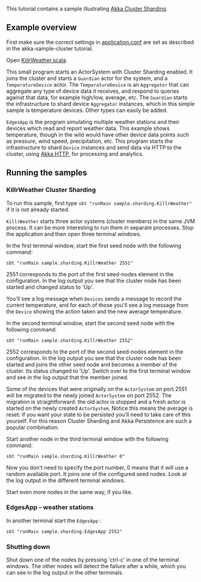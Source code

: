 This tutorial contains a sample illustrating [Akka Cluster Sharding](http://doc.akka.io/docs/akka/current/scala/cluster-sharding.html#an-example).

## Example overview

First make sure the correct settings in [application.conf](src/main/resources/application.conf) are set as described in the akka-sample-cluster tutorial.

Open [KillrWeather.scala](src/main/scala/sample/sharding/KillrWeather.scala).

This small program starts an ActorSystem with Cluster Sharding enabled. It joins the cluster and starts a `Guardian` actor for the system,
and a `TemperatureDevice` actor. The `TemperatureDevice` is an `Aggregator` that can aggregate any type of device data it receives,
and respond to queries against that data, for example high/low, average, etc.
The `Guardian` starts the infrastructure to shard device `Aggregator` instances, which in this simple sample is temperature devices.
Other types can easily be added.

`EdgesApp` is the program simulating multiple weather stations and their devices which read and report weather data.
This example shows temperature, though in the wild would have other device data points such
as pressure, wind speed, precipitation, etc. This program starts the infrastructure to shard `Device` instances
and send data via HTTP to the cluster, using [Akka HTTP](https://doc.akka.io/docs/akka-http/current/index.html), for processing and analytics.

## Running the samples

### KillrWeather Cluster Sharding

To run this sample, first type `sbt "runMain sample.sharding.KillrWeather"` if it is not already started.

`KillrWeather` starts three actor systems (cluster members) in the same JVM process. It can be more interesting to run them in separate processes. Stop the application and then open three terminal windows.

In the first terminal window, start the first seed node with the following command:

    sbt "runMain sample.sharding.KillrWeather 2551"

2551 corresponds to the port of the first seed-nodes element in the configuration. In the log output you see that the cluster node has been started and changed status to 'Up'.

You'll see a log message when `Devices` sends a message to record the current temperature, and for each of those you'll see a log message from the `Device` showing the action taken and the new average temperature.

In the second terminal window, start the second seed node with the following command:

    sbt "runMain sample.sharding.KillrWeather 2552"

2552 corresponds to the port of the second seed-nodes element in the configuration. In the log output you see that the cluster node has been started and joins the other seed node and becomes a member of the cluster. Its status changed to 'Up'. Switch over to the first terminal window and see in the log output that the member joined.

Some of the devices that were originally on the `ActorSystem` on port 2551 will be migrated to the newly joined `ActorSystem` on port 2552. The migration is straightforward: the old actor is stopped and a fresh actor is started on the newly created `ActorSystem`. Notice this means the average is reset: if you want your state to be persisted you'll need to take care of this yourself. For this reason Cluster Sharding and Akka Persistence are such a popular combination.

Start another node in the third terminal window with the following command:

    sbt "runMain sample.sharding.KillrWeather 0"

Now you don't need to specify the port number, 0 means that it will use a random available port. It joins one of the configured seed nodes. Look at the log output in the different terminal windows.

Start even more nodes in the same way, if you like.

### EdgesApp - weather stations

In another terminal start the `EdgesApp` :

    sbt "runMain sample.sharding.EdgesApp 2552"

### Shutting down

Shut down one of the nodes by pressing 'ctrl-c' in one of the terminal windows. The other nodes will detect the failure after a while, which you can see in the log output in the other terminals.
